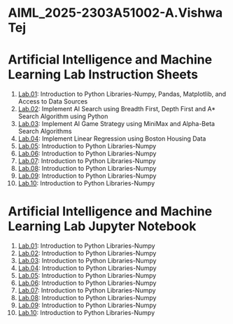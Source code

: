 # AIML_2025-2303A51002-A.Vishwa Tej
# Artificial Intelligence and Machine Learning Lab Instruction Sheets
1. [Lab.01](https://github.com/2303a51002/AIML_2025/blob/main/AIML_A1.pdf): Introduction to Python Libraries-Numpy, Pandas, Matplotlib, and Access to Data Sources
2. [Lab.02](https://github.com/2303a51002/AIML_2025/blob/main/AIML_A2.pdf): Implement AI Search using Breadth First, Depth First and A* Search Algorithm using Python
3. [Lab.03](https://github.com/2303a51002/AIML_2025/blob/main/AIML_A3.pdf): Implement AI Game Strategy using MiniMax and Alpha-Beta Search Algorithms
4. [Lab.04](https://github.com/2303a51002/AIML_2025/blob/main/AIML_A4.pdf): Implement Linear Regression using Boston Housing Data
5. [Lab.05](https://github.com/2303a51002/AIML_2025/blob/6bc4e9b84e080cf6073386df941b16c96db15a87/AIML_A5.pdf): Introduction to Python Libraries-Numpy
6. [Lab.06](https://github.com/2303a51002/AIML_2025/blob/6bc4e9b84e080cf6073386df941b16c96db15a87/AIML_A6.pdf): Introduction to Python Libraries-Numpy
7. [Lab.07](https://github.com/2303a51002/AIML_2025/blob/6bc4e9b84e080cf6073386df941b16c96db15a87/AIML_A7%20(1).pdf): Introduction to Python Libraries-Numpy
8. [Lab.08](): Introduction to Python Libraries-Numpy
9. [Lab.09](): Introduction to Python Libraries-Numpy
10. [Lab.10](): Introduction to Python Libraries-Numpy

# Artificial Intelligence and Machine Learning Lab Jupyter Notebook 
1. [Lab.01](https://github.com/2303a51002/AIML_2025/blob/main/AIML_LAB01.ipynb): Introduction to Python Libraries-Numpy
2. [Lab.02](https://github.com/2303a51002/AIML_2025/blob/main/AIML_LAB02.ipynb): Introduction to Python Libraries-Numpy
3. [Lab.03](https://github.com/2303a51002/AIML_2025/blob/main/Lab_03.ipynb): Introduction to Python Libraries-Numpy
4. [Lab.04](https://github.com/2303a51002/AIML_2025/blob/main/Assignment_04.ipynb): Introduction to Python Libraries-Numpy
5. [Lab.05](https://github.com/2303a51002/AIML_2025/blob/main/Lab5_AIML.ipynb): Introduction to Python Libraries-Numpy
6. [Lab.06](): Introduction to Python Libraries-Numpy
7. [Lab.07](): Introduction to Python Libraries-Numpy
8. [Lab.08](): Introduction to Python Libraries-Numpy
9. [Lab.09](): Introduction to Python Libraries-Numpy
10. [Lab.10](): Introduction to Python Libraries-Numpy

